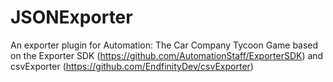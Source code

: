 # JSONExporter

An exporter plugin for Automation: The Car Company Tycoon Game based on the Exporter SDK (https://github.com/AutomationStaff/ExporterSDK) and csvExporter (https://github.com/EndfinityDev/csvExporter)

